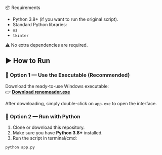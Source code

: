 📦 Requirements

- Python 3.8+ (if you want to run the original script).
- Standard Python libraries:
- `os`
- `tkinter`

⚠️ No extra dependencies are required.

## ▶️ How to Run

### 🔹 Option 1 — Use the Executable (Recommended)

Download the ready-to-use Windows executable:  
👉 [**Download renomeador.exe**](https://www.dropbox.com/scl/fi/bzr8dqz0xgorobqoy91kd/renomeador.exe?rlkey=uig8aysrsje9kwnimws8zbuns&st=03ewwoun&dl=0)

After downloading, simply double-click on `app.exe` to open the interface.

### 🔹 Option 2 — Run with Python

1. Clone or download this repository.
2. Make sure you have **Python 3.8+** installed.
3. Run the script in terminal/cmd:

```bash
python app.py
```
